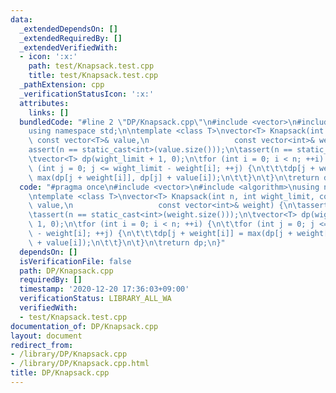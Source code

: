 ```yaml
---
data:
  _extendedDependsOn: []
  _extendedRequiredBy: []
  _extendedVerifiedWith:
  - icon: ':x:'
    path: test/Knapsack.test.cpp
    title: test/Knapsack.test.cpp
  _pathExtension: cpp
  _verificationStatusIcon: ':x:'
  attributes:
    links: []
  bundledCode: "#line 2 \"DP/Knapsack.cpp\"\n#include <vector>\n#include <algorithm>\n\
    using namespace std;\n\ntemplate <class T>\nvector<T> Knapsack(int n, int wight_limit,\
    \ const vector<T>& value,\n                   const vector<int>& weight) {\n\t\
    assert(n == static_cast<int>(value.size()));\n\tassert(n == static_cast<int>(weight.size()));\n\
    \tvector<T> dp(wight_limit + 1, 0);\n\tfor (int i = 0; i < n; ++i) {\n\t\tfor\
    \ (int j = 0; j <= wight_limit - weight[i]; ++j) {\n\t\t\tdp[j + weight[i]] =\
    \ max(dp[j + weight[i]], dp[j] + value[i]);\n\t\t}\n\t}\n\treturn dp;\n}\n"
  code: "#pragma once\n#include <vector>\n#include <algorithm>\nusing namespace std;\n\
    \ntemplate <class T>\nvector<T> Knapsack(int n, int wight_limit, const vector<T>&\
    \ value,\n                   const vector<int>& weight) {\n\tassert(n == static_cast<int>(value.size()));\n\
    \tassert(n == static_cast<int>(weight.size()));\n\tvector<T> dp(wight_limit +\
    \ 1, 0);\n\tfor (int i = 0; i < n; ++i) {\n\t\tfor (int j = 0; j <= wight_limit\
    \ - weight[i]; ++j) {\n\t\t\tdp[j + weight[i]] = max(dp[j + weight[i]], dp[j]\
    \ + value[i]);\n\t\t}\n\t}\n\treturn dp;\n}"
  dependsOn: []
  isVerificationFile: false
  path: DP/Knapsack.cpp
  requiredBy: []
  timestamp: '2020-12-20 17:36:03+09:00'
  verificationStatus: LIBRARY_ALL_WA
  verifiedWith:
  - test/Knapsack.test.cpp
documentation_of: DP/Knapsack.cpp
layout: document
redirect_from:
- /library/DP/Knapsack.cpp
- /library/DP/Knapsack.cpp.html
title: DP/Knapsack.cpp
---
```

